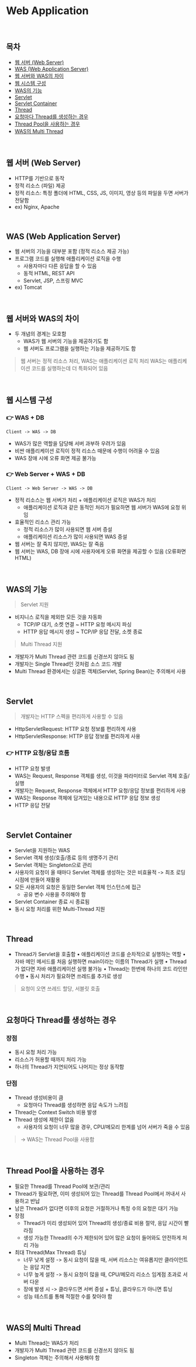 # Web Application

<br>

## 목차
* [웹 서버 (Web Server)](#웹-서버-web-server)
* [WAS (Web Application Server)](#was-web-application-server)
* [웹 서버와 WAS의 차이](#------was----)
* [웹 시스템 구성](#웹-시스템-구성)
* [WAS의 기능](#was----)
* [Servlet](#servlet)
* [Servlet Container](#servlet-container)
* [Thread](#thread)
* [요청마다 Thread를 생성하는 경우](#-----thread---------)
* [Thread Pool을 사용하는 경우](#thread-pool을-사용하는-경우)
* [WAS의 Multi Thread](#was--multi-thread)

<br>

## 웹 서버 (Web Server)
* HTTP를 기반으로 동작
* 정적 리소스 (파일) 제공
* 정적 리소스: 특정 폴더에 HTML, CSS, JS, 이미지, 영상 등의 파일을 두면 서버가 전달함
* ex) Nginx, Apache

<br>

## WAS (Web Application Server)
* 웹 서버의 기능을 대부분 포함 (정적 리소스 제공 가능)
* 프로그램 코드를 실행해 애플리케이션 로직을 수행
  * 사용자마다 다른 응답을 할 수 있음
  * 동적 HTML, REST API
  * Servlet, JSP, 스프링 MVC
* ex) Tomcat

<br>

## 웹 서버와 WAS의 차이
* 두 개념의 경계는 모호함
  * WAS가 웹 서버의 기능을 제공하기도 함
  * 웹 서버도 프로그램을 실행하는 기능을 제공하기도 함
> 웹 서버는 정적 리소스 처리, WAS는 애플리케이션 로직 처리
> WAS는 애플리케이션 코드를 실행하는데 더 특화되어 있음

<br>

## 웹 시스템 구성
### 👉 WAS + DB
```
Client -> WAS -> DB
```
* WAS가 많은 역할을 담당해 서버 과부하 우려가 있음
* 비싼 애플리케이션 로직이 정적 리소스 때문에 수행이 어려울 수 있음
* WAS 장애 시에 오류 화면 제공 불가능

### 👉 Web Server + WAS + DB
```
Client -> Web Server -> WAS -> DB
```
* 정적 리소스는 웹 서버가 처리 + 애플리케이션 로직은 WAS가 처리
  * 애플리케이션 로직과 같은 동적인 처리가 필요하면 웹 서버가 WAS에 요청 위임
* 효율적인 리소스 관리 가능
  * 정적 리소스가 많이 사용되면 웹 서버 증설
  * 애플리케이션 리소스가 많이 사용되면 WAS 증설
* 웹 서버는 잘 죽지 않지만, WAS는 잘 죽음
* 웹 서버는 WAS, DB 장애 시에 사용자에게 오류 화면을 제공할 수 있음 (오류화면 HTML)

<br>

## WAS의 기능
> Servlet 지원
* 비지니스 로직을 제외한 모든 것을 자동화
  * TCP/IP 대기, 소켓 연결 ~ HTTP 요청 메시지 파싱
  * HTTP 응답 메시지 생성 ~ TCP/IP 응답 전달, 소켓 종료

> Multi Thread 지원
* 개발자가 Multi Thread 관련 코드를 신경쓰지 않아도 됨
* 개발자는 Single Thread인 것처럼 소스 코드 개발
* Multi Thread 환경에서는 싱글톤 객체(Servlet, Spring Bean)는 주의해서 사용

<br>

## Servlet
> 개발자는 HTTP 스펙을 편리하게 사용할 수 있음
* HttpServletRequest: HTTP 요청 정보를 편리하게 사용
* HttpServletResponse: HTTP 응답 정보를 편리하게 사용

### 👉 HTTP 요청/응답 흐름
* HTTP 요청 발생
* WAS는 Request, Response 객체를 생성, 이것을 파라미터로 Servlet 객체 호출/실행
* 개발자는 Request, Response 객체에서 HTTP 요청/응답 정보를 편리하게 사용
* WAS는 Response 객체에 담겨있는 내용으로 HTTP 응답 정보 생성
* HTTP 응답 전달

<br>

## Servlet Container
* Servlet을 지원하는 WAS
* Servlet 객체 생성/호출/종료 등의 생명주기 관리
* Servlet 객체는 Singleton으로 관리
* 사용자의 요청이 올 때마다 Servlet 객체를 생성하는 것은 비효율적 -> 최초 로딩 시점에 만들어 재활용
* 모든 사용자의 요청은 동일한 Servlet 객체 인스턴스에 접근
  * 공유 변수 사용을 주의해야 함
* Servlet Container 종료 시 종료됨
* 동시 요청 처리를 위한 Multi-Thread 지원

<br>

## Thread
* Thread가 Servlet을 호출함
• 애플리케이션 코드를 순차적으로 실행하는 역할
• 자바 메인 메서드를 처음 실행하면 main이라는 이름의 Thread가 실행
• Thread가 없다면 자바 애플리케이션 실행 불가능
• Thread는 한번에 하나의 코드 라인만 수행
• 동시 처리가 필요하면 쓰레드를 추가로 생성

> 요청이 오면 쓰레드 할당, 서블릿 호출

<br>

## 요청마다 Thread를 생성하는 경우
### 장점
* 동시 요청 처리 가능
* 리소스가 허용할 때까지 처리 가능
* 하나의 Thread가 지연되어도 나머지는 정상 동작함

### 단점
* Thread 생성비용이 큼
  * 요청마다 Thread를 생성하면 응답 속도가 느려짐
* Thread는 Context Switch 비용 발생
* Thread 생성에 제한이 없음
  * 사용자의 요청이 너무 많을 경우, CPU/메모리 한계를 넘어 서버가 죽을 수 있음

> -> WAS는 Thread Pool을 사용함

<br>

## Thread Pool을 사용하는 경우
* 필요한 Thread를 Thread Pool에 보관/관리
* Thread가 필요하면, 이미 생성되어 있는 Thread를 Thread Pool에서 꺼내서 사용하고 반납
* 남은 Thread가 없다면 이후의 요청은 거절하거나 특정 수의 요청은 대기 가능
* 장점
  * Thread가 미리 생성되어 있어 Thread의 생성/종료 비용 절약, 응답 시간이 빨라짐
  * 생성 가능한 Thread의 수가 제한되어 있어 많은 요청이 들어와도 안전하게 처리 가능
* 최대 Thread(Max Thread) 튜닝
  * 너무 낮게 설정 -> 동시 요청이 많을 때, 서버 리소스는 여유롭지만 클라이언트는 응답 지연
  * 너무 높게 설정 -> 동시 요청이 많을 때, CPU/메모리 리소스 임계점 초과로 서버 다운
  * 장애 발생 시 -> 클라우드면 서버 증설 + 튜닝, 클라우드가 아니면 튜닝
  * 성능 테스트를 통해 적절한 수를 찾아야 함

<br>

## WAS의 Multi Thread
* Multi Thread는 WAS가 처리
* 개발자가 Multi Thread 관련 코드를 신경쓰지 않아도 됨
* Singleton 객체는 주의해서 사용해야 함
